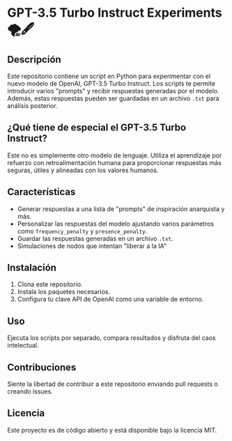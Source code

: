 
# GPT-3.5 Turbo Instruct Experiments 🌪️🖋️

## Descripción
Este repositorio contiene un script en Python para experimentar con el nuevo modelo de OpenAI, GPT-3.5 Turbo Instruct. Los scripts te permite introducir varios "prompts" y recibir respuestas generadas por el modelo. Además, estas respuestas pueden ser guardadas en un archivo `.txt` para análisis posterior.

## ¿Qué tiene de especial el GPT-3.5 Turbo Instruct?
Este no es simplemente otro modelo de lenguaje. Utiliza el aprendizaje por refuerzo con retroalimentación humana para proporcionar respuestas más seguras, útiles y alineadas con los valores humanos.

## Características
- Generar respuestas a una lista de "prompts" de inspiración anarquista y más.
- Personalizar las respuestas del modelo ajustando varios parámetros como `frequency_penalty` y `presence_penalty`.
- Guardar las respuestas generadas en un archivo `.txt`.
- Simulaciones de nodos que intentan "liberar a la IA"

## Instalación
1. Clona este repositorio.
2. Instala los paquetes necesarios.
3. Configura tu clave API de OpenAI como una variable de entorno.

## Uso
Ejecuta los scripts por separado, compara resultados y disfruta del caos intelectual.

## Contribuciones
Siente la libertad de contribuir a este repositorio enviando pull requests o creando issues.

## Licencia
Este proyecto es de código abierto y está disponible bajo la licencia MIT.

